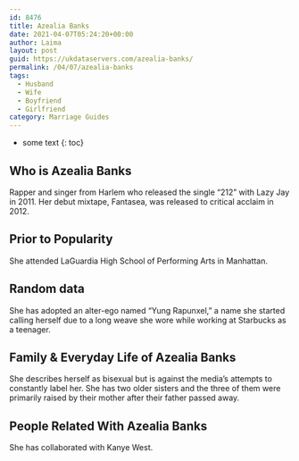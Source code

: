 ```yaml
---
id: 8476
title: Azealia Banks
date: 2021-04-07T05:24:20+00:00
author: Laima
layout: post
guid: https://ukdataservers.com/azealia-banks/
permalink: /04/07/azealia-banks
tags:
  - Husband
  - Wife
  - Boyfriend
  - Girlfriend
category: Marriage Guides
---
```


* some text
{: toc}


## Who is Azealia Banks
                  
                  
                  
Rapper and singer from Harlem who released the single &#8220;212&#8221; with Lazy Jay in 2011. Her debut mixtape, Fantasea, was released to critical acclaim in 2012. 
                  
              
            
              
            
                
                
                
## Prior to Popularity
                  
                  
                  
She attended LaGuardia High School of Performing Arts in Manhattan. 
                  
              
            
              
            
                
                
                
## Random data
                  
                  
                  
She has adopted an alter-ego named &#8220;Yung Rapunxel,&#8221; a name she started calling herself due to a long weave she wore while working at Starbucks as a teenager.
                  
              
            
              
            
                
                
                
## Family & Everyday Life of Azealia Banks
                  
                  
                  
She describes herself as bisexual but is against the media&#8217;s attempts to constantly label her. She has two older sisters and the three of them were primarily raised by their mother after their father passed away.
                  
              
            
              
            
                
                
                
## People Related With Azealia Banks
                  
                  
                  
She has collaborated with Kanye West. 
                  
              
            
              
            
                
              
            
              
              
            
            
              
            
          
          
          